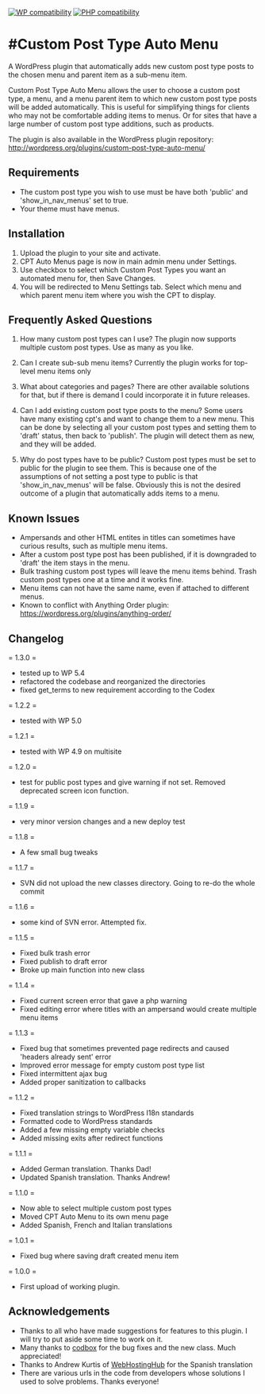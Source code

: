 [![WP compatibility](https://plugintests.com/plugins/custom-post-type-auto-menu/wp-badge.svg)](https://plugintests.com/plugins/custom-post-type-auto-menu/latest)
[![PHP compatibility](https://plugintests.com/plugins/custom-post-type-auto-menu/php-badge.svg)](https://plugintests.com/plugins/custom-post-type-auto-menu/latest)

#Custom Post Type Auto Menu
=============

A WordPress plugin that automatically adds new custom post type posts to the chosen menu and parent item as a sub-menu item.

Custom Post Type Auto Menu allows the user to choose a custom post type, a menu, and a menu parent item to which new custom post type posts
will be added automatically. This is useful for simplifying things for clients who may not be comfortable adding items to menus. Or
for sites that have a large number of custom post type additions, such as products.

The plugin is also available in the WordPress plugin repository: http://wordpress.org/plugins/custom-post-type-auto-menu/

## Requirements
 * The custom post type you wish to use must be have both 'public' and 'show_in_nav_menus' set to true.
 * Your theme must have menus.

## Installation

1. Upload the plugin to your site and activate.
2. CPT Auto Menus page is now in main admin menu under Settings.
3. Use checkbox to select which Custom Post Types you want an automated menu for, then Save Changes.
4. You will be redirected to Menu Settings tab. Select which menu and which parent menu item where you wish the CPT to display.


## Frequently Asked Questions

1. How many custom post types can I use?
The plugin now supports multiple custom post types. Use as many as you like.

2. Can I create sub-sub menu items?
Currently the plugin works for top-level menu items only

3. What about categories and pages?
There are other available solutions for that, but if there is demand I could incorporate it in future releases.

4. Can I add existing custom post type posts to the menu?
Some users have many existing cpt's and want to change them to a new menu. This can be done by selecting all your custom post types
and setting them to 'draft' status, then back to 'publish'. The plugin will detect them as new, and they will be added.

5. Why do post types have to be public?
Custom post types must be set to public for the plugin to see them. This is because one of the assumptions of not setting a post type
to public is that 'show_in_nav_menus' will be false. Obviously this is not the desired outcome of a plugin that automatically adds items
to a menu.

## Known Issues

* Ampersands and other HTML entites in titles can sometimes have curious results, such as multiple menu items.
* After a custom post type post has been published, if it is downgraded to 'draft' the item stays in the menu.
* Bulk trashing custom post types will leave the menu items behind. Trash custom post types one at a time and it works fine.
* Menu items can not have the same name, even if attached to different menus.
* Known to conflict with Anything Order plugin: https://wordpress.org/plugins/anything-order/


## Changelog
= 1.3.0 =
* tested up to WP 5.4
* refactored the codebase and reorganized the directories
* fixed get_terms to new requirement according to the Codex

= 1.2.2 =
* tested with WP 5.0

= 1.2.1 =
* tested with WP 4.9 on multisite

= 1.2.0 =
* test for public post types and give warning if not set. Removed deprecated screen icon function.

= 1.1.9 =
* very minor version changes and a new deploy test

= 1.1.8 =
* A few small bug tweaks

= 1.1.7 =
* SVN did not upload the new classes directory. Going to re-do the whole commit

= 1.1.6 =
* some kind of SVN error. Attempted fix.

= 1.1.5 =
* Fixed bulk trash error
* Fixed publish to draft error
* Broke up main function into new class

= 1.1.4 =
* Fixed current screen error that gave a php warning
* Fixed editing error where titles with an ampersand would create multiple menu items

= 1.1.3 =
* Fixed bug that sometimes prevented page redirects and caused 'headers already sent' error
* Improved error message for empty custom post type list
* Fixed intermittent ajax bug
* Added proper sanitization to callbacks

= 1.1.2 =
* Fixed translation strings to WordPress I18n standards
* Formatted code to WordPress standards
* Added a few missing empty variable checks
* Added missing exits after redirect functions

= 1.1.1 =
* Added German translation. Thanks Dad!
* Updated Spanish translation. Thanks Andrew!

= 1.1.0 =
* Now able to select multiple custom post types
* Moved CPT Auto Menu to its own menu page
* Added Spanish, French and Italian translations

= 1.0.1 =
* Fixed bug where saving draft created menu item

= 1.0.0 =
* First upload of working plugin.


## Acknowledgements

* Thanks to all who have made suggestions for features to this plugin. I will try to put aside some time to work on it.
* Many thanks to [codbox](https://github.com/codbox) for the bug fixes and the new class. Much appreciated!
* Thanks to Andrew Kurtis of [WebHostingHub](http://www.webhostinghub.com/) for the Spanish translation
* There are various urls in the code from developers whose solutions I used to solve problems. Thanks everyone!


